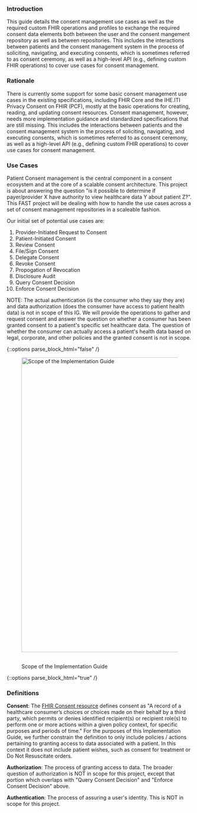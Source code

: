### Introduction
This guide details the consent management use cases as well as the required custom FHIR operations and profiles to exchange the required consent data elements both between the user and the consent mangement repository as well as between repositories.  This includes the interactions between patients and the consent management system in the process of soliciting, navigating, and executing consents, which is sometimes referred to as consent ceremony, as well as a high-level API (e.g., defining custom FHIR operations) to cover use cases for consent management.

### Rationale
There is currently some support for some basic consent management use cases in the existing specifications, including FHIR Core and the IHE.ITI Privacy Consent on FHIR (PCF), mostly at the basic operations for creating, reading, and updating consent resources. Consent management, however, needs more implementation guidance and standardized specifications that are still missing. This includes the interactions between patients and the consent management system in the process of soliciting, navigating, and executing consents, which is sometimes referred to as consent ceremony, as well as a high-level API (e.g., defining custom FHIR operations) to cover use cases for consent management.


### Use Cases
Patient Consent management is the central component in a consent ecosystem and at the core of a scalable consent architecture.  This project is about answering the question "is it possible to determine if payer/provider X have authority to view healthcare data Y about patient Z?".  This FAST project will be dealing with how to handle the use cases across a set of consent management repositories in a scaleable fashion.

Our initial set of potential use cases are:

1. Provider-Initiated Request to Consent
2. Patient-Initiated Consent
3. Review Consent
4. File/Sign Consent
5. Delegate Consent
6. Revoke Consent
7. Propogation of Revocation
8. Disclosure Audit
9. Query Consent Decision
10. Enforce Consent Decision

NOTE: The actual authentication (is the consumer who they say they are) and data authorization (does the consumer have access to patient health data) is not in scope of this IG. We will provide the operations to gather and request consent and answer the question on whether a consumer has been granted consent to a patient's specific set healthcare data. The question of whether the consumer can actually access a patient's health data based on legal, corporate, and other policies and the granted consent is not in scope.

{::options parse_block_html="false" /}
<figure>
  <img style="padding-top:0;padding-bottom:30px" width="800px" src="Consent_Scope.png" alt="Scope of the Implementation Guide"/>
  <figcaption>Scope of the Implementation Guide</figcaption>
</figure>
{::options parse_block_html="true" /}


### Definitions

**Consent**: The [FHIR Consent resource](http://hl7.org/fhir/consent.html) defines consent as "A record of a healthcare consumer’s choices or choices made on their behalf by a third party, which permits or denies identified recipient(s) or recipient role(s) to perform one or more actions within a given policy context, for specific purposes and periods of time." For the purposes of this Implementation Guide, we further constrain the definition to only include policies / actions pertaining to granting access to data associated with a patient. In this context it does not include patient wishes, such as consent for treatment or Do Not Resuscitate orders.

**Authorization**: The process of granting access to data. The broader question of authorization is NOT in scope for this project, except that portion which overlaps with "Query Consent Decision" and "Enforce Consent Decision" above. 

**Authentication**: The process of assuring a user's identity. This is NOT in scope for this project.

